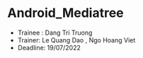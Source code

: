 # Android_Mediatree

- Trainee : Dang Tri Truong
- Trainer: Le Quang Dao , Ngo Hoang Viet
- Deadline: 19/07/2022
